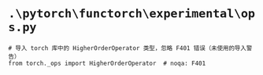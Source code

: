 # `.\pytorch\functorch\experimental\ops.py`

```
# 导入 torch 库中的 HigherOrderOperator 类型，忽略 F401 错误（未使用的导入警告）
from torch._ops import HigherOrderOperator  # noqa: F401
```